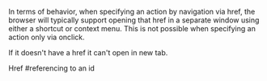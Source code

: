 In terms of behavior, when specifying an action by navigation via href, the browser will typically support opening that href in a separate window using either a shortcut or context menu. This is not possible when specifying an action only via onclick.

If it doesn't have a href it can't open in new tab.

Href #referencing to an id
